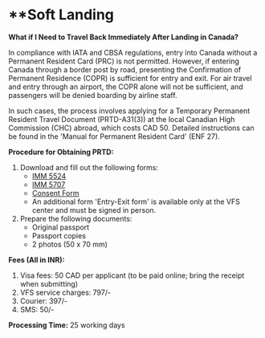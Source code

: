 # \*\*Soft Landing

**What if I Need to Travel Back Immediately After Landing in Canada?**

In compliance with IATA and CBSA regulations, entry into Canada without a Permanent Resident Card (PRC) is not permitted. However, if entering Canada through a border post by road, presenting the Confirmation of Permanent Residence (COPR) is sufficient for entry and exit. For air travel and entry through an airport, the COPR alone will not be sufficient, and passengers will be denied boarding by airline staff.

In such cases, the process involves applying for a Temporary Permanent Resident Travel Document (PRTD-A31(3)) at the local Canadian High Commission (CHC) abroad, which costs CAD 50. Detailed instructions can be found in the 'Manual for Permanent Resident Card' (ENF 27).

**Procedure for Obtaining PRTD:**

1. Download and fill out the following forms:
   * [IMM 5524](https://www.canada.ca/content/dam/ircc/migration/ircc/english/pdf/kits/forms/imm5524e.pdf)
   * [IMM 5707](https://www.canada.ca/content/dam/ircc/migration/ircc/english/pdf/kits/forms/imm5707e.pdf)
   * [Consent Form](http://www.vfsglobal.ca/Canada/India/pdf/Consent-Form.pdf)
   * An additional form 'Entry-Exit form' is available only at the VFS center and must be signed in person.
2. Prepare the following documents:
   * Original passport
   * Passport copies
   * 2 photos (50 x 70 mm)

**Fees (All in INR):**

1. Visa fees: 50 CAD per applicant (to be paid online; bring the receipt when submitting)
2. VFS service charges: 797/-
3. Courier: 397/-
4. SMS: 50/-

**Processing Time:** 25 working days
